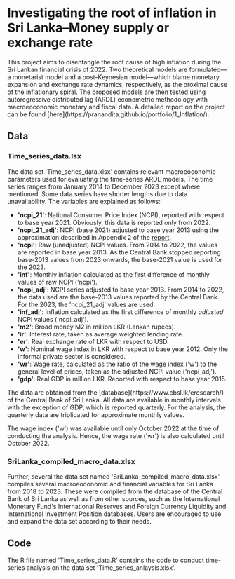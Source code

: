 # Investigating the root of inflation in Sri Lanka–Money supply or exchange rate

<p>This project aims to disentangle the root cause of high inflation during the Sri Lankan financial crisis of 2022. Two theoretical models are formulated—a monetarist model and a post-Keynesian model—which blame monetary expansion and exchange rate dynamics, respectively, as the proximal cause of the inflationary spiral. The proposed models are then tested using autoregressive distributed lag (ARDL) econometric methodology with macroeoconomic monetary and fiscal data. A detailed report on the project can be found [here](https://pranandita.github.io/portfolio/1_Inflation/).</p>

## Data 
### Time_series_data.lsx
<p>The data set 'Time_series_data.xlsx' contains relevant macroeoconomic parameters used for evaluating the time-series ARDL models. The time series ranges from January 2014 to December 2023 except where mentioned. Some data series have shorter lengths due to data unavailability. The variables are explained as follows:</p>

* **'ncpi_21'**: National Consumer Price Index (NCPI), reported with respect to base year 2021. Obviously, this data is reported only from 2022.
* **'ncpi_21_adj'**: NCPI (base 2021) adjusted to base year 2013 using the approximation described in Appendix 2 of the [report](https://pranandita.github.io/portfolio/1_Inflation/).
* **'ncpi'**: Raw (unadjusted) NCPI values. From 2014 to 2022, the values are reported in base year 2013. As the Central Bank stopped reporting base-2013 values from 2023 onwards, the base-2021 value is used for the 2023. 
* **'inf'**: Monthly inflation calculated as the first difference of monthly values of raw NCPI ('ncpi').
* **'ncpi_adj'**: NCPI series adjusted to base year 2013. From 2014 to 2022, the data used are the base-2013 values reported by the Central Bank. For the 2023, the 'ncpi_21_adj' values are used.
* **'inf_adj'**: Inflation calculated as the first difference of monthly *adjusted* NCPI values ('ncpi_adj').
* **'m2'**: Broad money M2 in million LKR (Lankan rupees).
* **'ir'**: Interest rate, taken as average weighted lending rate.
* **'er'**: Real exchange rate of LKR with respect to USD.
* **'w'**: Nominal wage index in LKR with respect to base year 2012. Only the informal private sector is considered.
* **'wr'**: Wage rate, calculated as the ratio of the wage index ('w') to the general level of prices, taken as the adjusted NCPI value ('ncpi_adj').
* **'gdp'**: Real GDP in million LKR. Reported with respect to base year 2015.

<p>The data are obtained from the [database](https://www.cbsl.lk/eresearch/)  of the Central Bank of Sri Lanka. All data are available in monthly intervals with the exception of GDP, which is reported quarterly. For the analysis, the quarterly data are triplicated for approximate monthly values. </p>

<p>The wage index ('w') was available until only October 2022 at the time of conducting the analysis. Hence, the wage rate ('wr') is also calculated until October 2022.</p>

### SriLanka_compiled_macro_data.xlsx
<p>Further, several the data set named 'SriLanka_compiled_macro_data.xlsx' compiles several macroeoconomic and financial variables for Sri Lanka from 2018 to 2023. These were compiled from the database of the Central Bank of Sri Lanka as well as from other sources, such as the International Monetary Fund's International Reserves and Foreign Currency Liquidity and International Investment Position databases. Users are encouraged to use and expand the data set according to their needs.</p>

## Code
<p>The R file named 'Time_series_data.R' contains the code to conduct time-series analysis on the data set 'Time_series_anlaysis.xlsx'. </p>



